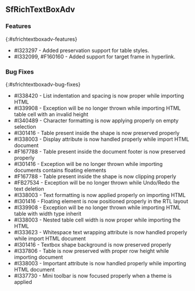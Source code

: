 ## SfRichTextBoxAdv

### Features
{:#sfrichtextboxadv-features}

* \#I323297 - Added preservation support for table styles.
* \#I332099, \#F160160 - Added support for target frame in hyperlink.

### Bug Fixes
{:#sfrichtextboxadv-bug-fixes}

* \#I338420 - List indentation and spacing is now proper while importing HTML
* \#I339908 - Exception will be no longer thrown while importing HTML table cell with an invalid height
* \#I340489 - Character formatting is now applying properly on empty selection
* \#I301416 - Table present inside the shape is now preserved properly 
* \#I338003 - Display attribute is now handled properly while import HTML document
* \#F167788 - Table present inside the document footer is now preserved properly
* \#I301416 - Exception will be no longer thrown while importing documents contains floating elements
* \#F167788 - Table present inside the shape is now clipping properly
* \#FB27534 - Exception will be no longer thrown while Undo/Redo the text deletion
* \#I338003 - Text formatting is now applied properly on importing HTML
* \#I301416 - Floating element is now positioned properly in the RTL layout
* \#I339908 - Exception will be no longer thrown while importing HTML table with width type inherit
* \#I338003 - Nested table cell width is now proper while importing the HTML
* \#I333623 - Whitespace text wrapping attribute is now handled properly while import HTML document
* \#I301416 - Textbox shape background is now preserved properly
* \#I337806 - Table is now preserved with proper row height while importing document
* \#I338003 - Important attribute is now handled properly while importing HTML document
* \#I337730 - Mini toolbar is now focused properly when a theme is applied



